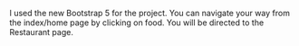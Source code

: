 I used the new Bootstrap 5 for the project.
You can navigate your way from the index/home page by clicking on food.
You will be directed to the Restaurant page.
